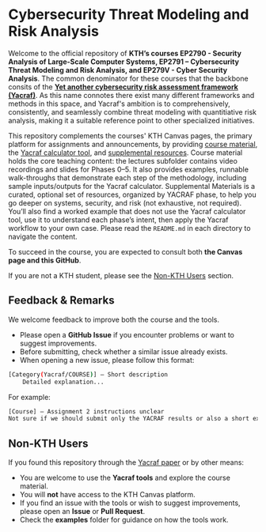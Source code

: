 # Cybersecurity Threat Modeling and Risk Analysis 

Welcome to the official repository of **KTH’s courses EP2790 - Security Analysis of Large-Scale Computer Systems, EP2791 – Cybersecurity Threat Modeling and Risk Analysis, and EP279V - Cyber Security Analysis**. The common denominator for these courses that the backbone consits of the **[Yet another cybersecurity risk assessment framework (Yacraf)](https://link.springer.com/article/10.1007/s10207-023-00713-y)**. As this name connotes there exist many different frameworks and methods in this space, and Yacraf's ambition is to comprehensively, consistently, and seamlessly combine threat modeling with quantitiative risk analysis, making it a suitable reference point to other specialized initiatives.   

This repository complements the courses' KTH Canvas pages, the primary platform for assignments and announcements, by providing [course material](https://github.com/KTH-SSAS/EP2791-Cybersecurity-Threat-Modeling-and-Risk-Analysis/tree/master/Course-material), the [Yacraf calculator tool](https://github.com/KTH-SSAS/EP2791-Cybersecurity-Threat-Modeling-and-Risk-Analysis/tree/master/YACRAF-Calculator-Tool), and [supplemental resources](https://github.com/KTH-SSAS/EP2791-Cybersecurity-Threat-Modeling-and-Risk-Analysis/tree/master/Supplemental-Materials). Course material holds the core teaching content: the lectures subfolder contains video recordings and slides for Phases 0–5. It also provides examples, runnable walk-throughs that demonstrate each step of the methodology, including sample inputs/outputs for the Yacraf calculator. 
Supplemental Materials is a curated, optional set of resources, organized by YACRAF phase, to help you go deeper on systems, security, and risk (not exhaustive, not required). You’ll also find a worked example that does not use the Yacraf calculator tool, use it to understand each phase’s intent, then apply the Yacraf workflow to your own case. Please read the ``README.md`` in each directory to navigate the content.

To succeed in the course, you are expected to consult both **the Canvas page and this GitHub**.  

If you are not a KTH student, please see the [Non-KTH Users](#non-kth-users) section.  


## Feedback & Remarks  

We welcome feedback to improve both the course and the tools.  

- Please open a **GitHub Issue** if you encounter problems or want to suggest improvements.  
- Before submitting, check whether a similar issue already exists.  
- When opening a new issue, please follow this format:  
```bash
[Category(Yacraf/COURSE)] – Short description
    Detailed explanation...
```
For example: 
```bash
[Course] – Assignment 2 instructions unclear  
Not sure if we should submit only the YACRAF results or also a short explanation. An example submission would help.  
```

## Non-KTH Users  

If you found this repository through the [Yacraf paper](https://link.springer.com/article/10.1007/s10207-023-00713-y) or by other means:  

- You are welcome to use the **Yacraf tools** and explore the course material.  
- You will **not** have access to the KTH Canvas platform.  
- If you find an issue with the tools or wish to suggest improvements, please open an **Issue** or **Pull Request**.  
- Check the **examples** folder for guidance on how the tools work.  
